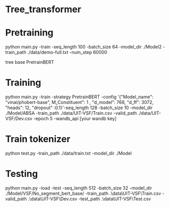 # Tree_transformer

# Pretraining

python main.py -train -seq_length 100 -batch_size 64 -model_dir ./Model2 -train_path ./data/demo-full.txt -num_step 60000

tree base PretrainBERT
# Training 
python main.py -train -strategy PretrainBERT -config '{"Model_name": "vinai/phobert-base", M_Constituent": 1 , "d_model": 768, "d_ff": 3072, "heads": 12, "dropout" :0.1}'-seq_length 128 -batch_size 10 -model_dir ./Model/ABSA -train_path ./data/UIT-VSF/Train.csv -valid_path ./data/UIT-VSF/Dev.csv -epoch 5 -wandb_api [your wandb key]


# Train tokenizer
python test.py -train_path ./data/train.txt -model_dir ./Model

# Testing

python main.py -load -test -seq_length 512 -batch_size 32 -model_dir ./Model/VSF/No_segment_bert_base/ -train_path .\data\UIT-VSF\Train.csv -valid_path .\data\UIT-VSF\Dev.csv -test_path .\data\UIT-VSF\Test.csv


